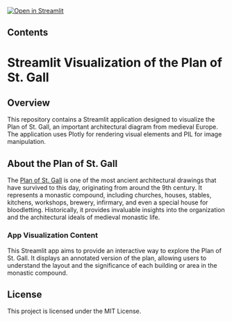 [![Open in Streamlit](https://static.streamlit.io/badges/streamlit_badge_black_white.svg)](https://stgallvisualization.streamlit.app/)

## Contents

# Streamlit Visualization of the Plan of St. Gall

## Overview

This repository contains a Streamlit application designed to visualize the Plan of St. Gall, an important architectural diagram from medieval Europe. The application uses Plotly for rendering visual elements and PIL for image manipulation.

## About the Plan of St. Gall

The [Plan of St. Gall](https://digital.library.ucla.edu/catalog/ark:/21198/zz002kp2b7) is one of the most ancient architectural drawings that have survived to this day, originating from around the 9th century. It represents a monastic compound, including churches, houses, stables, kitchens, workshops, brewery, infirmary, and even a special house for bloodletting. Historically, it provides invaluable insights into the organization and the architectural ideals of medieval monastic life.

### App Visualization Content

This Streamlit app aims to provide an interactive way to explore the Plan of St. Gall. It displays an annotated version of the plan, allowing users to understand the layout and the significance of each building or area in the monastic compound.

## License

This project is licensed under the MIT License.

